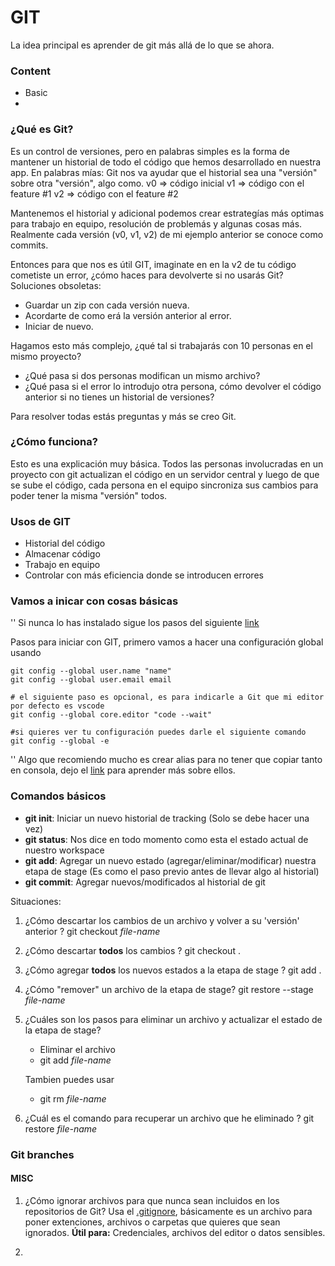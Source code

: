 # GIT

La idea principal es aprender de git más allá de lo que se ahora.

### Content

- Basic
-

### ¿Qué es Git?

Es un control de versiones, pero en palabras simples es la forma de mantener un historial de todo el código que hemos desarrollado en nuestra app.
En palabras mías: Git nos va ayudar que el historial sea una "versión" sobre otra "versión", algo como.
v0 => código inicial
v1 => código con el feature #1
v2 => código con el feature #2

Mantenemos el historial y adicional podemos crear estrategías más optimas para trabajo en equipo, resolución de problemás y algunas cosas más.
Realmente cada versión (v0, v1, v2) de mi ejemplo anterior se conoce como commits.

Entonces para que nos es útil GIT, imaginate en en la v2 de tu código cometiste un error, ¿cómo haces para devolverte si no usarás Git?
Soluciones obsoletas:

- Guardar un zip con cada versión nueva.
- Acordarte de como erá la versión anterior al error.
- Iniciar de nuevo.

Hagamos esto más complejo, ¿qué tal si trabajarás con 10 personas en el mismo proyecto?

- ¿Qué pasa si dos personas modifican un mismo archivo?
- ¿Qué pasa si el error lo introdujo otra persona, cómo devolver el código anterior si no tienes un historial de versiones?

Para resolver todas estás preguntas y más se creo Git.

### ¿Cómo funciona?

Esto es una explicación muy básica.
Todos las personas involucradas en un proyecto con git actualizan el código en un servidor central y luego de que se sube el código, cada persona en el equipo sincroniza sus cambios para poder tener la misma "versión" todos.

### Usos de GIT

- Historial del código
- Almacenar código
- Trabajo en equipo
- Controlar con más eficiencia donde se introducen errores

### Vamos a inicar con cosas básicas

'' Si nunca lo has instalado sigue los pasos del siguiente [link](https://git-scm.com/downloads)

Pasos para iniciar con GIT, primero vamos a hacer una configuración global usando

```git
git config --global user.name "name"
git config --global user.email email

# el siguiente paso es opcional, es para indicarle a Git que mi editor por defecto es vscode
git config --global core.editor "code --wait"

#si quieres ver tu configuración puedes darle el siguiente comando
git config --global -e
```

'' Algo que recomiendo mucho es crear alias para no tener que copiar tanto en consola, dejo el [link](https://git-scm.com/book/en/v2/Git-Basics-Git-Aliases) para aprender más sobre ellos.

### Comandos básicos

- **git init**: Iniciar un nuevo historial de tracking (Solo se debe hacer una vez)
- **git status**: Nos dice en todo momento como esta el estado actual de nuestro workspace
- **git add**: Agregar un nuevo estado (agregar/eliminar/modificar) nuestra etapa de stage (Es como el paso previo antes de llevar algo al historial)
- **git commit**: Agregar nuevos/modificados al historial de git

Situaciones:

1. ¿Cómo descartar los cambios de un archivo y volver a su 'versión' anterior ?
   git checkout _file-name_

2. ¿Cómo descartar **todos** los cambios ?
   git checkout .

3. ¿Cómo agregar **todos** los nuevos estados a la etapa de stage ?
   git add .

4. ¿Cómo "remover" un archivo de la etapa de stage?
   git restore --stage _file-name_

5. ¿Cuáles son los pasos para eliminar un archivo y actualizar el estado de la etapa de stage?

   - Eliminar el archivo
   - git add _file-name_

   Tambien puedes usar

   - git rm _file-name_

6. ¿Cuál es el comando para recuperar un archivo que he eliminado ?
   git restore _file-name_

### Git branches

#### MISC

1. ¿Cómo ignorar archivos para que nunca sean incluidos en los repositorios de Git?
   Usa el [.gitignore](https://git-scm.com/docs/gitignore), básicamente es un archivo para poner extenciones, archivos o carpetas que quieres que sean ignorados.
   **Útil para:** Credenciales, archivos del editor o datos sensibles.

2.
